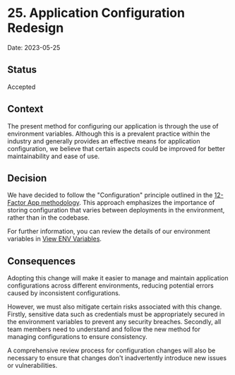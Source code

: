 # 25. Application Configuration Redesign

Date: 2023-05-25

## Status

Accepted

## Context

The present method for configuring our application is through the use of environment variables. 
Although this is a prevalent practice within the industry and generally provides an effective means 
for application configuration, we believe that certain aspects could be improved for better maintainability 
and ease of use.

## Decision

We have decided to follow the "Configuration" principle outlined in the [12-Factor App methodology](https://12factor.net/config). 
This approach emphasizes the importance of storing configuration that varies between deployments in the environment, 
rather than in the codebase.

For further information, you can review the details of our environment variables in [View ENV Variables](../../env.md).

## Consequences

Adopting this change will make it easier to manage and maintain application configurations across different environments, 
reducing potential errors caused by inconsistent configurations.

However, we must also mitigate certain risks associated with this change. Firstly, sensitive data such as credentials 
must be appropriately secured in the environment variables to prevent any security breaches. 
Secondly, all team members need to understand and follow the new method for managing configurations to ensure consistency.

A comprehensive review process for configuration changes will also be necessary to ensure that changes don't inadvertently 
introduce new issues or vulnerabilities.

